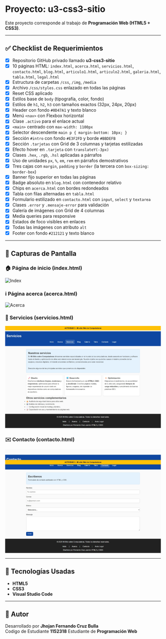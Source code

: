# Proyecto: u3-css3-sitio

Este proyecto corresponde al trabajo de **Programación Web (HTML5 + CSS3)**.

---

## ✅ Checklist de Requerimientos

- [x] Repositorio GitHub privado llamado **u3-css3-sitio**  
- [x] 10 páginas HTML: `index.html`, `acerca.html`, `servicios.html`, `contacto.html`, `blog.html`, `articulo1.html`, `articulo2.html`, `galeria.html`, `tabla.html`, `legal.html`  
- [x] Estructura de carpetas `/css`, `/img`, `/media`  
- [x] Archivo `/css/styles.css` enlazado en todas las páginas  
- [x] Reset CSS aplicado  
- [x] Estilos base de `body` (tipografía, color, fondo)  
- [x] Estilos de `h1`, `h2`, `h3` con tamaños exactos (32px, 24px, 20px)  
- [x] Header con fondo `#0D47A1` y texto blanco  
- [x] Menú `<nav>` con Flexbox horizontal  
- [x] Clase `.activo` para el enlace actual  
- [x] `<main>` centrado con `max-width: 1100px`  
- [x] Selector descendente `main p { margin-bottom: 10px; }`  
- [x] Sección `#intro` con fondo `#E3F2FD` y borde `#BBDEFB`  
- [x] Sección `.tarjetas` con Grid de 3 columnas y tarjetas estilizadas  
- [x] Efecto hover en `.tarjeta` con `translateY(-3px)`  
- [x] Clases `.hex`, `.rgb`, `.hsl` aplicadas a párrafos  
- [x] Uso de unidades `px`, `%`, `em`, `rem` en párrafos demostrativos  
- [x] Tres cajas con `margin`, `padding` y `border` (la tercera con `box-sizing: border-box`)  
- [x] Banner fijo superior en todas las páginas  
- [x] Badge absoluto en `blog.html` con contenedor relativo  
- [x] Chips en `acerca.html` con bordes redondeados  
- [x] Tabla con filas alternadas en `tabla.html`  
- [x] Formulario estilizado en `contacto.html` con `input`, `select` y `textarea`  
- [x] Clases `.error` y `.mensaje-error` para validación  
- [x] Galería de imágenes con Grid de 4 columnas  
- [x] Media queries para responsive  
- [x] Estados de foco visibles en enlaces  
- [x] Todas las imágenes con atributo `alt`  
- [x] Footer con fondo `#212121` y texto blanco  

---

## 📸 Capturas de Pantalla

### 🏠 Página de inicio (index.html)  
![Index](img/inicio.png.png)

### ℹ️ Página acerca (acerca.html)  
![Acerca](img/captura-acerca.jpeg.png)

### 📑 Servicios (servicios.html)  
![Servicios](img/captura-servicios.jpeg)

### ✉️ Contacto (contacto.html)  
![Contacto](img/captura-contacto.jpeg)


---

## 🚀 Tecnologías Usadas

- **HTML5**  
- **CSS3**
- **Visual Studio Code**  

---

## 📌 Autor

Desarrollado por **Jhojan Fernando Cruz Bulla**  
Codigo de Estudiante **1152318**
Estudiante de **Programación Web**  
